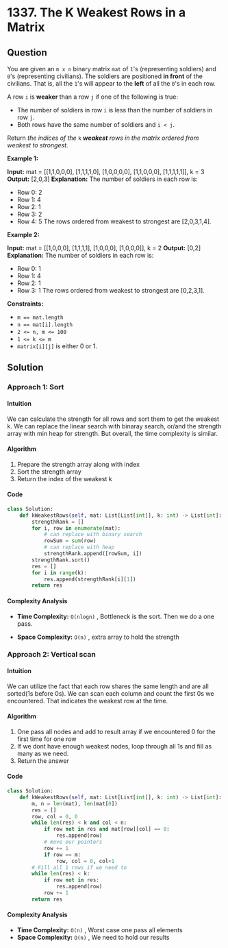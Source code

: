 # 1337. The K Weakest Rows in a Matrix

## Question

You are given an  `m x n`  binary matrix  `mat`  of  `1`'s (representing soldiers) and  `0`'s (representing civilians). The soldiers are positioned  **in front**  of the civilians. That is, all the  `1`'s will appear to the  **left**  of all the  `0`'s in each row.

A row  `i`  is  **weaker**  than a row  `j`  if one of the following is true:

- The number of soldiers in row  `i`  is less than the number of soldiers in row  `j`.
- Both rows have the same number of soldiers and  `i < j`.

Return  _the indices of the_ `k` _**weakest**  rows in the matrix ordered from weakest to strongest_.

**Example 1:**

**Input:** mat =
[[1,1,0,0,0],
 [1,1,1,1,0],
 [1,0,0,0,0],
 [1,1,0,0,0],
 [1,1,1,1,1]],
k = 3
**Output:** [2,0,3]
**Explanation:**
The number of soldiers in each row is:

- Row 0: 2
- Row 1: 4
- Row 2: 1
- Row 3: 2
- Row 4: 5
The rows ordered from weakest to strongest are [2,0,3,1,4].

**Example 2:**

**Input:** mat =
[[1,0,0,0],
 [1,1,1,1],
 [1,0,0,0],
 [1,0,0,0]],
k = 2
**Output:** [0,2]
**Explanation:**
The number of soldiers in each row is:

- Row 0: 1
- Row 1: 4
- Row 2: 1
- Row 3: 1
The rows ordered from weakest to strongest are [0,2,3,1].

**Constraints:**

- `m == mat.length`
- `n == mat[i].length`
- `2 <= n, m <= 100`
- `1 <= k <= m`
- `matrix[i][j]`  is either 0 or 1.

## Solution

### Approach 1: Sort

#### Intuition

We can calculate the strength for all rows and sort them to get the weakest k. We can replace the linear search with binaray search, or/and the strength array with min heap for strength. But overall, the time complexity is similar.

#### Algorithm

1. Prepare the strength array along with index
2. Sort the strength array
3. Return the index of the weakest k

#### Code

```python
class Solution:
    def kWeakestRows(self, mat: List[List[int]], k: int) -> List[int]:
        strengthRank = []
        for i, row in enumerate(mat):
            # can replace with binary search
            rowSum = sum(row)
            # can replace with heap
            strengthRank.append([rowSum, i])
        strengthRank.sort()
        res = []
        for i in range(k):
            res.append(strengthRank[i][1])
        return res
```

#### Complexity Analysis

- **Time Complexity:**  `O(nlogn)` , Bottleneck is the sort. Then we do a one pass.

- **Space Complexity:**  `O(n)` , extra array to hold the strength

### Approach 2: Vertical scan

#### Intuition

We can utilize the fact that each row shares the same length and are all sorted(1s before 0s).
We can scan each column and count the first 0s we encountered. That indicates the weakest row at the time.

#### Algorithm

1. One pass all nodes and add to result array if we encountered 0 for the first time for one row
2. If we dont have enough weakest nodes, loop through all 1s and fill as many as we need.
4. Return the answer

#### Code

```python
class Solution:
    def kWeakestRows(self, mat: List[List[int]], k: int) -> List[int]:
        m, n = len(mat), len(mat[0])
        res = []
        row, col = 0, 0
        while len(res) < k and col < n:
            if row not in res and mat[row][col] == 0:
                res.append(row)
            # move our pointers
            row += 1
            if row == m:
                row, col = 0, col+1
        # Fill all 1 rows if we need to
        while len(res) < k:
            if row not in res:
                res.append(row)
            row += 1
        return res
```

#### Complexity Analysis

- **Time Complexity:**  `O(n)` , Worst case one pass all elements
- **Space Complexity:**  `O(n)` , We need to hold our results
